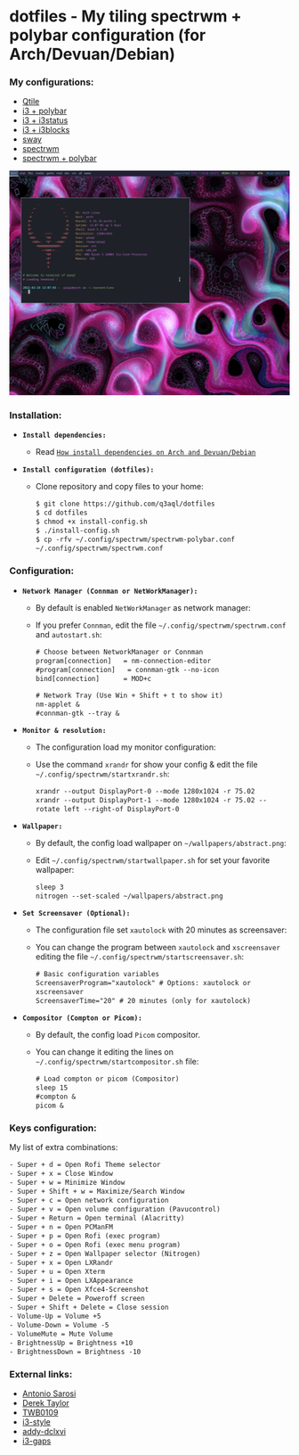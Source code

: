 dotfiles - My tiling spectrwm + polybar configuration (for Arch/Devuan/Debian)
==============================================================================

### My configurations:

* [Qtile](README-qtile.md)
* [i3 + polybar](README-i3-polybar.md)
* [i3 + i3status](README-i3.md)
* [i3 + i3blocks](README-i3-i3blocks.md)
* [sway](README-sway.md)
* [spectrwm](README-spectrwm.md)
* [spectrwm + polybar](README-spectrwm-polybar.md)

![spectrwm-polybar](examples/spectrwm-polybar.png)

### Installation:

  * **`Install dependencies:`**
  
    * Read [`How install dependencies on Arch and Devuan/Debian`](Dependencies.md)

  * **`Install configuration (dotfiles):`**
  
    * Clone repository and copy files to your home:

      ```shell
      $ git clone https://github.com/q3aql/dotfiles
      $ cd dotfiles
      $ chmod +x install-config.sh
      $ ./install-config.sh
      $ cp -rfv ~/.config/spectrwm/spectrwm-polybar.conf ~/.config/spectrwm/spectrwm.conf
      ````

### Configuration:

  * **`Network Manager (Connman or NetWorkManager):`**
  
    * By default is enabled `NetWorkManager` as network manager:
    * If you prefer `Connman`, edit the file `~/.config/spectrwm/spectrwm.conf` and `autostart.sh`:
    
      ```shell
      # Choose between NetworkManager or Connman
      program[connection]   = nm-connection-editor
      #program[connection]   = connman-gtk --no-icon
      bind[connection]      = MOD+c
      ````

      ```shell
      # Network Tray (Use Win + Shift + t to show it)
      nm-applet &
      #connman-gtk --tray &
      ````

  * **`Monitor & resolution:`**
  
    * The configuration load my monitor configuration:
    * Use the command `xrandr` for show your config & edit the file `~/.config/spectrwm/startxrandr.sh`:
    
      ```shell
      xrandr --output DisplayPort-0 --mode 1280x1024 -r 75.02
      xrandr --output DisplayPort-1 --mode 1280x1024 -r 75.02 --rotate left --right-of DisplayPort-0
      ````

  * **`Wallpaper:`**
  
    * By default, the config load wallpaper on `~/wallpapers/abstract.png`:
    * Edit  `~/.config/spectrwm/startwallpaper.sh` for set your favorite wallpaper:
    
      ```shell
      sleep 3
      nitrogen --set-scaled ~/wallpapers/abstract.png
      ````

 * **`Set Screensaver (Optional):`**

    * The configuration file set `xautolock` with 20 minutes as screensaver:
    * You can change the program between `xautolock` and `xscreensaver` editing the file `~/.config/spectrwm/startscreensaver.sh`:

      ```shell
      # Basic configuration variables
      ScreensaverProgram="xautolock" # Options: xautolock or xscreensaver
      ScreensaverTime="20" # 20 minutes (only for xautolock)
      ````

  * **`Compositor (Compton or Picom):`**
  
    * By default, the config load `Picom` compositor.
    * You can change it editing the lines on `~/.config/spectrwm/startcompositor.sh` file:
    
      ```shell
      # Load compton or picom (Compositor)
      sleep 15
      #compton &
      picom &
      ````

### Keys configuration:

My list of extra combinations:

    - Super + d = Open Rofi Theme selector
    - Super + x = Close Window
    - Super + w = Minimize Window
    - Super + Shift + w = Maximize/Search Window
    - Super + c = Open network configuration
    - Super + v = Open volume configuration (Pavucontrol)
    - Super + Return = Open terminal (Alacritty)
    - Super + n = Open PCManFM
    - Super + p = Open Rofi (exec program)
    - Super + o = Open Rofi (exec menu program)
    - Super + z = Open Wallpaper selector (Nitrogen)
    - Super + x = Open LXRandr
    - Super + u = Open Xterm
    - Super + i = Open LXAppearance
    - Super + s = Open Xfce4-Screenshot
    - Super + Delete = Poweroff screen
    - Super + Shift + Delete = Close session
    - Volume-Up = Volume +5
    - Volume-Down = Volume -5
    - VolumeMute = Mute Volume
    - BrightnessUp = Brightness +10
    - BrightnessDown = Brightness -10

### External links:

* [Antonio Sarosi](https://github.com/antoniosarosi/dotfiles/)
* [Derek Taylor](https://gitlab.com/dwt1/dotfiles/)
* [TWB0109](https://github.com/TWB0109/PDots)
* [i3-style](https://github.com/altdesktop/i3-style)
* [addy-dclxvi](https://github.com/addy-dclxvi/i3-starterpack)
* [i3-gaps](https://github.com/Airblader/i3)
